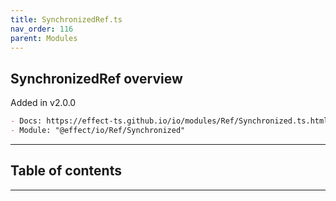 ```yaml
---
title: SynchronizedRef.ts
nav_order: 116
parent: Modules
---
```


## SynchronizedRef overview

Added in v2.0.0

```md
- Docs: https://effect-ts.github.io/io/modules/Ref/Synchronized.ts.html
- Module: "@effect/io/Ref/Synchronized"
```

---

<h2 class="text-delta">Table of contents</h2>

---
